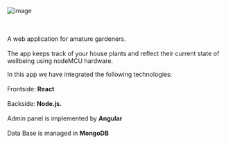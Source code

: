 ![image](https://user-images.githubusercontent.com/67112374/120809421-b3d4f400-c552-11eb-89dd-8723e3c867e9.png)

<br></br>
A web application for amature gardeners.<br></br>
The app keeps track of your house plants and reflect their current state of wellbeing using nodeMCU hardware.


In this app we have integrated the following technologies: <br></br>
Frontside: **React**<br></br>
Backside: **Node.js.**<br></br>
Admin panel is implemented by **Angular**<br></br>
Data Base is managed in **MongoDB**


